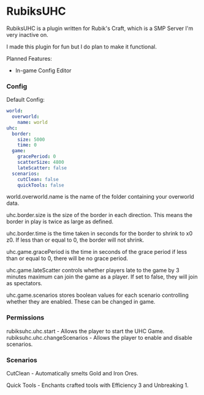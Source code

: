 # RubiksUHC

RubiksUHC is a plugin written for Rubik's Craft, which is a SMP Server I'm very inactive on. 

I made this plugin for fun but I do plan to make it functional.

Planned Features:

 - In-game Config Editor

### Config

Default Config:
```yaml
world:
  overworld:
    name: world
uhc:
  border:
    size: 5000
    time: 0
  game:
    gracePeriod: 0
    scatterSize: 4800
    lateScatter: false
  scenarios:
    cutClean: false
    quickTools: false
```
world.overworld.name is the name of the folder containing your overworld data.

uhc.border.size is the size of the border in each direction. This means the border in play is twice as large as defined.

uhc.border.time is the time taken in seconds for the border to shrink to x0 z0. If less than or equal to 0, the border will not shrink.

uhc.game.gracePeriod is the time in seconds of the grace period if less than or equal to 0, there will be no grace period.

uhc.game.lateScatter controls whether players late to the game by 3 minutes maximum can join the game as a player. If set to false, they will join as spectators.

uhc.game.scenarios stores boolean values for each scenario controlling whether they are enabled. These can be changed in game.

### Permissions

rubiksuhc.uhc.start - Allows the player to start the UHC Game.
rubiksuhc.uhc.changeScenarios - Allows the player to enable and disable scenarios.

### Scenarios

CutClean - Automatically smelts Gold and Iron Ores.

Quick Tools - Enchants crafted tools with Efficiency 3 and Unbreaking 1.